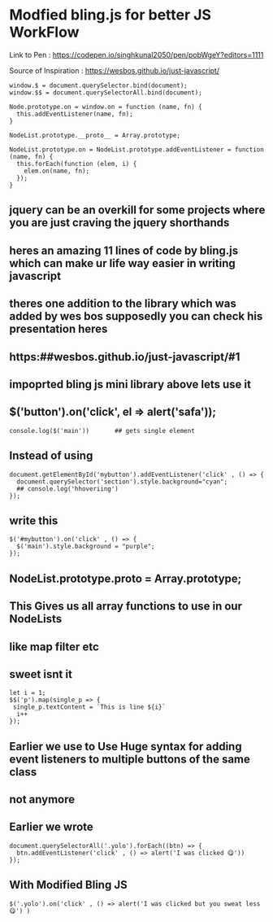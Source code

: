 # Modfied bling.js for better JS WorkFlow
Link to Pen : https://codepen.io/singhkunal2050/pen/pobWgeY?editors=1111

Source of Inspiration : https://wesbos.github.io/just-javascript/ 

    window.$ = document.querySelector.bind(document);
    window.$$ = document.querySelectorAll.bind(document);

    Node.prototype.on = window.on = function (name, fn) {
      this.addEventListener(name, fn);
    }

    NodeList.prototype.__proto__ = Array.prototype;

    NodeList.prototype.on = NodeList.prototype.addEventListener = function (name, fn) {
      this.forEach(function (elem, i) {
        elem.on(name, fn);
      });
    }

## jquery can be an overkill for some projects where you are just craving the jquery shorthands
## heres an amazing 11 lines of code by bling.js which can make ur life way easier in writing javascript
## theres one addition to the library which was added by wes bos  supposedly you can check his presentation heres
## https:##wesbos.github.io/just-javascript/#1

## impoprted bling js mini library above lets use it

## $('button').on('click', el => alert('safa'));
    console.log($('main'))       ## gets single element

## Instead of using
    document.getElementById('mybutton').addEventListener('click' , () => {
      document.querySelector('section').style.background="cyan";
      ## console.log('hhoveriing')
    });

## write this
    $('#mybutton').on('click' , () => {
      $('main').style.background = "purple";
    });


## NodeList.prototype.__proto__ = Array.prototype;
## This Gives us all array functions to use in our NodeLists
## like map filter etc
## sweet isnt it

    let i = 1;
    $$('p').map(single_p => {
     single_p.textContent = `This is line ${i}`
      i++
    });


## Earlier we use to Use Huge syntax for adding event listeners to multiple buttons of the same class
## not anymore

## Earlier we wrote

    document.querySelectorAll('.yolo').forEach((btn) => {
      btn.addEventListener('click' , () => alert('I was clicked 😋'))
    });

## With Modified Bling JS

    $('.yolo').on('click' , () => alert('I was clicked but you sweat less 😋') )
